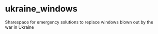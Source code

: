 # ukraine_windows
Sharespace for emergency solutions to replace windows blown out by the war in Ukraine
